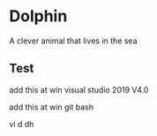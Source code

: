 # Dolphin
A clever animal that lives in the sea

## Test

add this at win visual studio 2019 V4.0

add this at win git bash

vi  d dh
